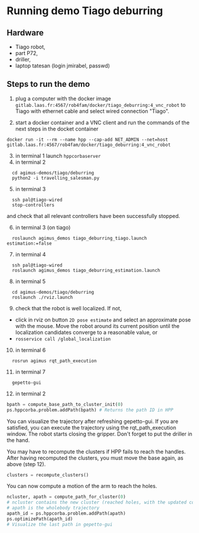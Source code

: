 # Running demo Tiago deburring
## Hardware
  - Tiago robot,
  - part P72,
  - driller,
  - laptop tatesan (login jmirabel, passwd)

## Steps to run the demo
1. plug a computer with the docker image
   `gitlab.laas.fr:4567/rob4fam/docker/tiago_deburring:4_vnc_robot`
   to Tiago with ethernet cable and select wired connection "Tiago".

2. start a docker container and a VNC client and run the commands of the next
   steps in the docket container
```
docker run -it --rm --name hpp --cap-add NET_ADMIN --net=host gitlab.laas.fr:4567/rob4fam/docker/tiago_deburring:4_vnc_robot
```

3. in terminal 1 launch `hppcorbaserver`
4. in terminal 2
```
  cd agimus-demos/tiago/deburring
  python2 -i travelling_salesman.py
```

5. in terminal 3
 ```
   ssh pal@tiago-wired
   stop-controllers
``` 
and check that all relevant controllers have been successfully stopped.

6. in terminal 3 (on tiago)
```
  roslaunch agimus_demos tiago_deburring_tiago.launch estimation:=false
```

7. in terminal 4
```
  ssh pal@tiago-wired
  roslaunch agimus_demos tiago_deburring_estimation.launch
```

8. in terminal 5
```
  cd agimus-demos/tiago/deburring
  roslaunch ./rviz.launch
```

9. check that the robot is well localized. If not,
  - click in rviz on button `2D pose estimate` and select an approximate pose
    with the mouse. Move the robot around its current position until the
    localization candidates converge to a reasonable value, or
  - `rosservice call /global_localization`

10. in terminal 6
```
  rosrun agimus rqt_path_execution
```

11. in terminal 7
```
  gepetto-gui
```

12. in terminal 2
```python
bpath = compute_base_path_to_cluster_init(0)
ps.hppcorba.problem.addPath(bpath) # Returns the path ID in HPP
```
You can visualize the trajectory after refreshing gepetto-gui. If you are
satisfied, you can execute the trajectory using the rqt_path_execution window.
The robot starts closing the gripper. Don't forget to put the driller in the
hand.

You may have to recompute the clusters if HPP fails to reach the handles. After
having recomputed the clusters, you must move the base again, as above
(step 12).
```python
clusters = recompute_clusters()
```
You can now compute a motion of the arm to reach the holes.
```python
ncluster, apath = compute_path_for_cluster(0)
# ncluster contains the new cluster (reached holes, with the updated configs)
# apath is the wholebody trajectory
apath_id = ps.hppcorba.problem.addPath(apath)
ps.optimizePath(apath_id)
# Visualize the last path in gepetto-gui
```

